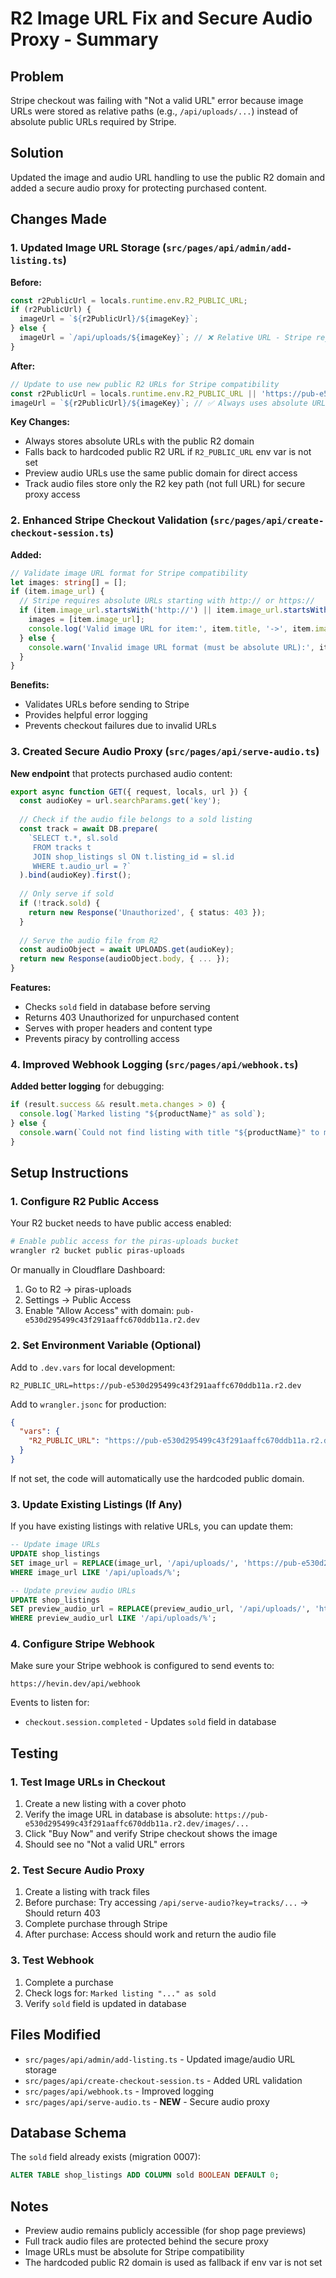 # R2 Image URL Fix and Secure Audio Proxy - Summary

## Problem
Stripe checkout was failing with "Not a valid URL" error because image URLs were stored as relative paths (e.g., `/api/uploads/...`) instead of absolute public URLs required by Stripe.

## Solution
Updated the image and audio URL handling to use the public R2 domain and added a secure audio proxy for protecting purchased content.

## Changes Made

### 1. Updated Image URL Storage (`src/pages/api/admin/add-listing.ts`)

**Before:**
```typescript
const r2PublicUrl = locals.runtime.env.R2_PUBLIC_URL;
if (r2PublicUrl) {
  imageUrl = `${r2PublicUrl}/${imageKey}`;
} else {
  imageUrl = `/api/uploads/${imageKey}`; // ❌ Relative URL - Stripe rejects this
}
```

**After:**
```typescript
// Update to use new public R2 URLs for Stripe compatibility
const r2PublicUrl = locals.runtime.env.R2_PUBLIC_URL || 'https://pub-e530d295499c43f291aaffc670ddb11a.r2.dev';
imageUrl = `${r2PublicUrl}/${imageKey}`; // ✅ Always uses absolute URL
```

**Key Changes:**
- Always stores absolute URLs with the public R2 domain
- Falls back to hardcoded public R2 URL if `R2_PUBLIC_URL` env var is not set
- Preview audio URLs use the same public domain for direct access
- Track audio files store only the R2 key path (not full URL) for secure proxy access

### 2. Enhanced Stripe Checkout Validation (`src/pages/api/create-checkout-session.ts`)

**Added:**
```typescript
// Validate image URL format for Stripe compatibility
let images: string[] = [];
if (item.image_url) {
  // Stripe requires absolute URLs starting with http:// or https://
  if (item.image_url.startsWith('http://') || item.image_url.startsWith('https://')) {
    images = [item.image_url];
    console.log('Valid image URL for item:', item.title, '->', item.image_url);
  } else {
    console.warn('Invalid image URL format (must be absolute URL):', item.image_url);
  }
}
```

**Benefits:**
- Validates URLs before sending to Stripe
- Provides helpful error logging
- Prevents checkout failures due to invalid URLs

### 3. Created Secure Audio Proxy (`src/pages/api/serve-audio.ts`)

**New endpoint** that protects purchased audio content:

```typescript
export async function GET({ request, locals, url }) {
  const audioKey = url.searchParams.get('key');
  
  // Check if the audio file belongs to a sold listing
  const track = await DB.prepare(
    `SELECT t.*, sl.sold 
     FROM tracks t 
     JOIN shop_listings sl ON t.listing_id = sl.id 
     WHERE t.audio_url = ?`
  ).bind(audioKey).first();
  
  // Only serve if sold
  if (!track.sold) {
    return new Response('Unauthorized', { status: 403 });
  }
  
  // Serve the audio file from R2
  const audioObject = await UPLOADS.get(audioKey);
  return new Response(audioObject.body, { ... });
}
```

**Features:**
- Checks `sold` field in database before serving
- Returns 403 Unauthorized for unpurchased content
- Serves with proper headers and content type
- Prevents piracy by controlling access

### 4. Improved Webhook Logging (`src/pages/api/webhook.ts`)

**Added better logging** for debugging:
```typescript
if (result.success && result.meta.changes > 0) {
  console.log(`Marked listing "${productName}" as sold`);
} else {
  console.warn(`Could not find listing with title "${productName}" to mark as sold`);
}
```

## Setup Instructions

### 1. Configure R2 Public Access

Your R2 bucket needs to have public access enabled:

```bash
# Enable public access for the piras-uploads bucket
wrangler r2 bucket public piras-uploads
```

Or manually in Cloudflare Dashboard:
1. Go to R2 → piras-uploads
2. Settings → Public Access
3. Enable "Allow Access" with domain: `pub-e530d295499c43f291aaffc670ddb11a.r2.dev`

### 2. Set Environment Variable (Optional)

Add to `.dev.vars` for local development:
```
R2_PUBLIC_URL=https://pub-e530d295499c43f291aaffc670ddb11a.r2.dev
```

Add to `wrangler.jsonc` for production:
```json
{
  "vars": {
    "R2_PUBLIC_URL": "https://pub-e530d295499c43f291aaffc670ddb11a.r2.dev"
  }
}
```

If not set, the code will automatically use the hardcoded public domain.

### 3. Update Existing Listings (If Any)

If you have existing listings with relative URLs, you can update them:

```sql
-- Update image URLs
UPDATE shop_listings 
SET image_url = REPLACE(image_url, '/api/uploads/', 'https://pub-e530d295499c43f291aaffc670ddb11a.r2.dev/')
WHERE image_url LIKE '/api/uploads/%';

-- Update preview audio URLs
UPDATE shop_listings 
SET preview_audio_url = REPLACE(preview_audio_url, '/api/uploads/', 'https://pub-e530d295499c43f291aaffc670ddb11a.r2.dev/')
WHERE preview_audio_url LIKE '/api/uploads/%';
```

### 4. Configure Stripe Webhook

Make sure your Stripe webhook is configured to send events to:
```
https://hevin.dev/api/webhook
```

Events to listen for:
- `checkout.session.completed` - Updates `sold` field in database

## Testing

### 1. Test Image URLs in Checkout

1. Create a new listing with a cover photo
2. Verify the image URL in database is absolute: `https://pub-e530d295499c43f291aaffc670ddb11a.r2.dev/images/...`
3. Click "Buy Now" and verify Stripe checkout shows the image
4. Should see no "Not a valid URL" errors

### 2. Test Secure Audio Proxy

1. Create a listing with track files
2. Before purchase: Try accessing `/api/serve-audio?key=tracks/...` → Should return 403
3. Complete purchase through Stripe
4. After purchase: Access should work and return the audio file

### 3. Test Webhook

1. Complete a purchase
2. Check logs for: `Marked listing "..." as sold`
3. Verify `sold` field is updated in database

## Files Modified

- `src/pages/api/admin/add-listing.ts` - Updated image/audio URL storage
- `src/pages/api/create-checkout-session.ts` - Added URL validation
- `src/pages/api/webhook.ts` - Improved logging
- `src/pages/api/serve-audio.ts` - **NEW** - Secure audio proxy

## Database Schema

The `sold` field already exists (migration 0007):
```sql
ALTER TABLE shop_listings ADD COLUMN sold BOOLEAN DEFAULT 0;
```

## Notes

- Preview audio remains publicly accessible (for shop page previews)
- Full track audio files are protected behind the secure proxy
- Image URLs must be absolute for Stripe compatibility
- The hardcoded public R2 domain is used as fallback if env var is not set
